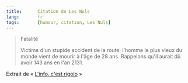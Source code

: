```yaml
--- 
title:      Citation de Les Nuls 
lang:       fr 
tags:       [humour, citation, Les Nuls]
---
```


> Fatalité
> 
> Victime d'un stupide accident de la route, l'homme le plus vieux du monde vient de mourir à l'âge de 28 ans. Rappelons qu'il aurait dû avoir 143 ans en l'an 2131.


Extrait de « [L'info, c'est rigolo](http://www.amazon.fr/exec/obidos/ASIN/2020200090/phpheaven-21) »
